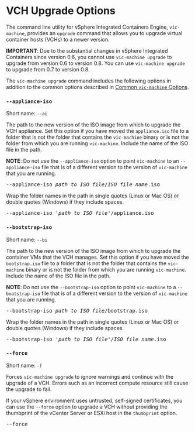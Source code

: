 #  VCH Upgrade Options #

The command line utility for vSphere Integrated Containers Engine, `vic-machine`, provides an `upgrade` command that allows you to upgrade virtual container hosts (VCHs) to a newer version. 

**IMPORTANT**: Due to the substantial changes in vSphere Integrated Containers since version 0.6, you cannot use `vic-machine upgrade` to upgrade from version 0.6 to version 0.8. You can use `vic-machine upgrade` to upgrade from 0.7 to version 0.8.

The `vic-machine upgrade` command includes the following options in addition to the common options described in [Common `vic-machine` Options](common_vic_options.md).

### `--appliance-iso` ###

Short name: `--ai`

The path to the new version of the ISO image from which to upgrade the VCH appliance. Set this option if you have moved the `appliance.iso` file to a folder that is not the folder that contains the `vic-machine` binary or is not the folder from which you are running `vic-machine`. Include the name of the ISO file in the path.

**NOTE**: Do not use the `--appliance-iso` option to point `vic-machine` to an `--appliance-iso` file that is of a different version to the version of `vic-machine` that you are running.

<pre>--appliance-iso <i>path_to_ISO_file</i>/<i>ISO_file_name</i>.iso</pre>

Wrap the folder names in the path in single quotes (Linux or Mac OS) or double quotes (Windows) if they include spaces.

<pre>--appliance-iso '<i>path to ISO file</i>'/appliance.iso</pre>

### `--bootstrap-iso` ###

Short name: `--bi`

The path to the new version of the ISO image from which to upgrade the container VMs that the VCH manages. Set this option if you have moved the `bootstrap.iso` file to a folder that is not the folder that contains the `vic-machine` binary or is not the folder from which you are running `vic-machine`. Include the name of the ISO file in the path.

**NOTE**: Do not use the `--bootstrap-iso` option to point `vic-machine` to a `--bootstrap-iso` file that is of a different version to the version of `vic-machine` that you are running.

<pre>--bootstrap-iso <i>path_to_ISO_file</i>/bootstrap.iso</pre>

Wrap the folder names in the path in single quotes (Linux or Mac OS) or double quotes (Windows) if they include spaces.

<pre>--bootstrap-iso '<i>path to ISO file</i>'/<i>ISO_file_name</i>.iso</pre>

### `--force` ###

Short name: `-f`

Forces `vic-machine upgrade` to ignore warnings and continue with the upgrade of a VCH. Errors such as an incorrect compute resource still cause the upgrade to fail. 

If your vSphere environment uses untrusted, self-signed certificates, you can use the `--force` option to upgrade a VCH without providing the thumbprint of the vCenter Server or ESXi host in the `thumbprint` option. 

<pre>--force</pre>
